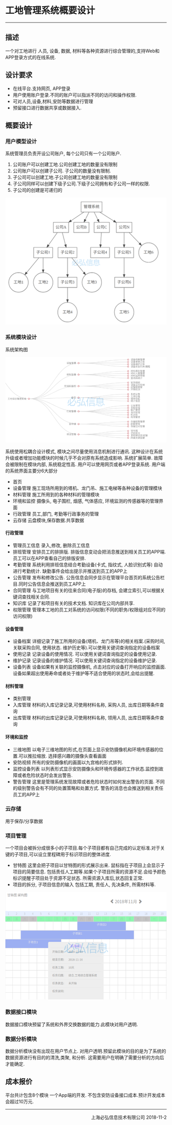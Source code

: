 # 工地管理系统概要设计

----

## 描述

一个对工地进行 人员, 设备, 数据, 材料等各种资源进行综合管理的,支持Web和APP登录方式的在线系统.

## 设计要求

* 在线平台.支持网页, APP登录
* 用户使用账户登录.不同的账户可以指派不同的访问和操作权限.
* 可对人员,设备,材料,安防等数据进行管理
* 预留接口进行数据共享或数据接入.

## 概要设计

### 用户模型设计

系统管理员负责开设公司账户, 每个公司只有一个公司账户.

1. 公司账户可以创建工地.公司创建工地的数量没有限制
2. 公司账户可以创建子公司. 子公司的数量没有限制. 
3. 子公司可以创建工地.子公司创建工地的数量没有限制
4. 子公司同样可以创建下级子公司.下级子公司拥有和子公司一样的权限.
5. 子公司的创建是可递归的

![公司和工地之间的关系.png](image/重庆工地/用户层级关系.png)

### 系统模块设计

系统架构图

![功能架构图.png](image/重庆工地/功能架构图.png)

系统使用松耦合设计模式, 模块之间尽量使用消息机制进行通讯. 这种设计在系统升级或者增加功能模块的时候几乎不会对原有系统造成影响. 系统扩展简单. 故障会被限制在模块内部, 系统稳定性高.
用户可以使用网页或者APP登录系统. 
用户端的系统界面主要分6大部分

* 首页  
* 设备管理  施工现场所用到的塔机、龙门吊、施工电梯等各种设备的管理模块
* 材料管理  施工所用到的各种材料的管理模块
* 环境和监控  摄像头, 电子围栏, 烟感, 气体感应, 环境监测的传感器等的管理界面
* 行政管理  员工,部门, 考勤等行政事务的管理
* 云存储   云盘模块,保存数据.共享数据

#### 行政管理

* 管理员工信息  录入,修改, 删除员工信息
* 排班管理  安排员工的排排版. 排版信息变动会把消息推送到相关员工的APP端.员工可以在APP查看自己的排版安排.
* 考勤管理  系统利用排班信息结合考勤设备(卡式, 指纹式, 人脸识别式等) 自动进行考勤统计. 缺勤事件会给出提示并推送到员工的APP上
* 公告管理  发布和修改公告. 公告信息会同步显示在管理平台首页的系统公告栏目.同时公告信息会推送到员工APP上
* 合同管理 与工地项目有关的往来合同(电子版)的存档, 会建立索引,可以根据关键词查找相关合同.
* 知识库 记录了和项目有关的技术文档. 知识库在公司内部共享.
* 权限管理  管理本工地的员工对系统的访问权限(不同的职务/权限组对应不同的访问权限)

#### 设备管理

* 设备档案  详细记录了施工所用的设备(塔机、龙门吊等)的相关档案.(采购时间, 关联采购合同, 使用状态. 维护历史等).可以使用关键词查询指定的设备档案
* 使用记录  记录设备的使用情况. 可以使用关键词查询指定的设备使用记录.
* 维护记录  记录设备的维护情况. 可以使用关键词查询指定的设备维护记录.
* 设备列表  设备如果有关联的监控摄像机, 点击对应的设备打开响应的监控画面.设备如果超出使用寿命或者处于维护等不适合使用的状态时,会给出提醒.

#### 材料管理

* 类别管理  
* 入库管理  材料的入库记录记录,可使用材料名称, 采购人员, 出库日期等条件查询
* 出库管理  材料的出库记录记录,可使用材料名称, 领用人员, 出库日期等条件查询

#### 环境和监控

* 三维地图  以电子三维地图的形式,在页面上显示安防摄像机和环境传感器的位置.可以推拉缩放. 选择感兴趣的摄像头查看画面
* 安防视频 所有的安防摄像机的画面以九宫格的形式排列.
* 监控设备列表   以列表形式显示安防摄像头和环境传感器的工作状态.监控到故障或者危险状态时会发出警告. 
* 警告管理  这里是管理系统发现故障或者危险状态时如何发出警告的页面. 不同的级别警告会有不同的处置策略和处置方式. 警告的消息也会推送到相关责任员工的APP上

### 云存储

用于保存/分享数据

### 项目管理

一个项目会被拆分成很多小的子项目.每个子项目都有自己完成的认定标准.对于关键的子项目,可以设立里程碑用于标识项目的整体进度.

* 甘特图 这里会把子项目以甘特图的形式展示出来. 鼠标指在子项目上会显示子项目的简要信息. 包括责任人工期等.如果个子项目所需的资源不足.会给予颜色标识提醒子项目处于资源不足状态. 所需资源入库后,状态回复正常.
* 项目的拆分, 子项目信息的输入 包括工期, 责任人, 先决条件, 所需材料等.

![甘特图.png](image/重庆工地/甘特图.png)

### 数据接口模块

数据接口模块预留了系统和外界交换数据的能力.此模块对用户透明.

### 数据分析模块

数据分析模块没有出现在用户节点上. 对用户透明.预留此模块的目的是为了系统的数据资源进行有目的的清洗,类聚, 和分析. 这需要用户在明确了需要分析的方向后才能确定.


## 成本报价

平台共计包含8个模块 一个App端的开发. 不包含安防设备接口成本.预计开发成本会超过10万元.

----

<span style="float: right">上海必弘信息技术有限公司 2018-11-2</span>
